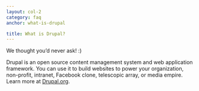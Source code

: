 ```yaml
---
layout: col-2
category: faq
anchor: what-is-drupal

title: What is Drupal?
---
```


We thought you’d never ask! :)

Drupal is an open source content management system and web application framework. You can use it to build websites to power your organization, non-profit, intranet, Facebook clone, telescopic array, or media empire. Learn more at [Drupal.org](http://drupal.org).